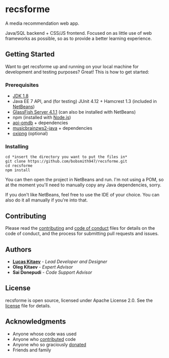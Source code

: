 # recsforme
A media recommendation web app.

Java/SQL backend + CSS/JS frontend. Focused on as little use of web frameworks as possible, so as to provide a better learning experience.

## Getting Started

Want to get recsforme up and running on your local machine for development and testing purposes? Great! This is how to get started:

### Prerequisites

* [JDK 1.8](http://www.oracle.com/technetwork/java/javase/downloads/jdk8-downloads-2133151.html)
* Java EE 7 API, and (for testing) JUnit 4.12 + Hamcrest 1.3 (included in [NetBeans](https://netbeans.org/downloads/))
* [GlassFish Server 4.1.1](https://javaee.github.io/glassfish/download) (can also be installed with NetBeans)
* npm (installed with [Node.js](https://nodejs.org/en/download/))
* [api-omdb](https://github.com/Omertron/api-omdb) + dependencies
* [musicbrainzws2-java](https://code.google.com/archive/p/musicbrainzws2-java/) + dependencies
* [oxipng](https://github.com/shssoichiro/oxipng) (optional)

### Installing

    cd *insert the directory you want to put the files in*
    git clone https://github.com/bobsmith947/recsforme.git
    cd recsforme
    npm install

You can then open the project in NetBeans and run. I'm not using a POM, so at the moment you'll need to manually copy any Java dependencies, sorry.

If you don't like NetBeans, feel free to use the IDE of your choice. You can also do it all manually if you're into that.

## Contributing

Please read the [contributing](./CONTRIBUTING.md) and [code of conduct](./CODE_OF_CONDUCT.md) files for details on the code of conduct, and the process for submitting pull requests and issues.

## Authors

* **[Lucas Kitaev](https://github.com/bobsmith947)** - *Lead Developer and Designer*
* **Oleg Kitaev** - *Expert Advisor*
* **Sai Donepudi** - *Code Support Advisor*

## License

recsforme is open source, licensed under Apache License 2.0. See the [license](./LICENSE) file for details.

## Acknowledgments

* Anyone whose code was used
* Anyone who [contributed](https://github.com/bobsmith947/recsforme/contributors) code
* Anyone who so graciously [donated](https://bobsmith947.github.io/donate.html)
* Friends and family
